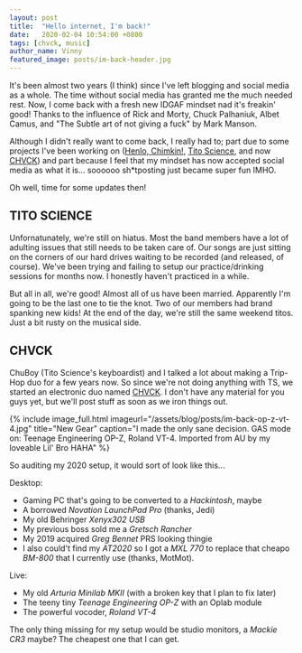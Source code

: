 ```yaml
---
layout: post
title:  "Hello internet, I'm back!"
date:   2020-02-04 10:54:00 +0800
tags: [chvck, music]
author_name: Vinny
featured_image: posts/im-back-header.jpg
---
```


It's been almost two years (I think) since I've left blogging and social media as a whole. The time without social media has granted me the much needed rest. Now, I come back with a fresh new IDGAF mindset nad it's freakin' good! Thanks to the influence of Rick and Morty, Chuck Palhaniuk, Albet Camus, and "The Subtle art of not giving a fuck" by Mark Manson.

Although I didn't really want to come back, I really had to; part due to some projects I've been working on ([Henlo, Chimkin!](https://www.facebook.com/henlochimkin), [Tito Science](https://www.facebook.com/titoscience/), and now [CHVCK](https://www.facebook.com/chvckofficial)) and part because I feel that my mindset has now accepted social media as what it is... soooooo sh*tposting just became super fun IMHO.

Oh well, time for some updates then!
<!--more-->

## TITO SCIENCE

Unfornatunately, we're still on hiatus. Most the band members have a lot of adulting issues that still needs to be taken care of. Our songs are just sitting on the corners of our hard drives waiting to be recorded (and released, of course). We've been trying and failing to setup our practice/drinking sessions for months now. I honestly haven't practiced in a while.

But all in all, we're good! Almost all of us have been married. Apparently I'm going to be the last one to tie the knot. Two of our members had brand spanking new kids! At the end of the day, we're still the same weekend titos. Just a bit rusty on the musical side.

## CHVCK

ChuBoy (Tito Science's keyboardist) and I talked a lot about making a Trip-Hop duo for a few years now. So since we're not doing anything with TS, we started an electronic duo named [CHVCK](https://www.facebook.com/chvckofficial). I don't have any material for you guys yet, but we'll post stuff as soon as we iron things out.

{% include image_full.html imageurl="/assets/blog/posts/im-back-op-z-vt-4.jpg" title="New Gear" caption="I made the only sane decision. GAS mode on: Teenage Engineering OP-Z, Roland VT-4. Imported from AU by my loveable Lil' Bro HAHA" %}

So auditing my 2020 setup, it would sort of look like this...

Desktop:
- Gaming PC that's going to be converted to a *Hackintosh*, maybe
- A borrowed *Novation LaunchPad Pro* (thanks, Jedi)
- My old Behringer *Xenyx302 USB*
- My previous boss sold me a *Gretsch Rancher*
- My 2019 acquired *Greg Bennet* PRS looking thingie
- I also could't find my *AT2020* so I got a *MXL 770* to replace that cheapo *BM-800* that I currently use (thanks, MotMot).
  
Live:
- My old *Arturia Minilab MKII* (with a broken key that I plan to fix later)
- The teeny tiny *Teenage Engineering OP-Z* with an Oplab module
- The powerful vocoder, *Roland VT-4*

The only thing missing for my setup would be studio monitors, a *Mackie CR3* maybe? The cheapest one that I can get.


<!-- You’ll find this post in your *_posts* directory. Go ahead and edit it and re-build the site to see your changes. You can rebuild the site in many different ways, but the most common way is to run *jekyll serve*, which launches a web server and auto-regenerates your site when a file is updated.

Jekyll requires blog post files to be named according to the following format:

*YEAR-MONTH-DAY-title.MARKUP*

Where *YEAR* is a four-digit number, *MONTH* and *DAY* are both two-digit numbers, and *MARKUP* is the file extension representing the format used in the file. After that, include the necessary front matter. Take a look at the source for this post to get an idea about how it works.

Jekyll also offers powerful support for code snippets:

{% highlight ruby %}
def print_hi(name)
  puts "Hi, #{name}"
end
print_hi('Tom')
#=> prints 'Hi, Tom' to STDOUT.
{% endhighlight %}

Check out the [Jekyll docs][jekyll-docs] for more info on how to get the most out of Jekyll. File all bugs/feature requests at [Jekyll’s GitHub repo][jekyll-gh]. If you have questions, you can ask them on [Jekyll Talk][jekyll-talk].

[jekyll-docs]: https://jekyllrb.com/docs/home
[jekyll-gh]:   https://github.com/jekyll/jekyll
[jekyll-talk]: https://talk.jekyllrb.com/ -->
